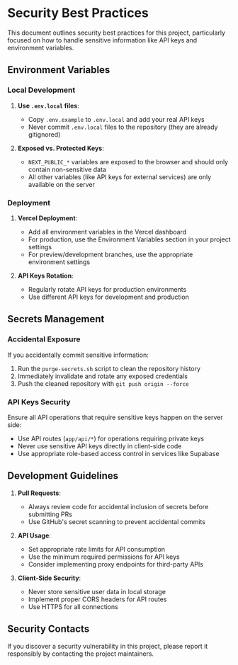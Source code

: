 # Security Best Practices

This document outlines security best practices for this project, particularly focused on how to handle sensitive information like API keys and environment variables.

## Environment Variables

### Local Development

1. **Use `.env.local` files**:

   - Copy `.env.example` to `.env.local` and add your real API keys
   - Never commit `.env.local` files to the repository (they are already gitignored)

2. **Exposed vs. Protected Keys**:
   - `NEXT_PUBLIC_*` variables are exposed to the browser and should only contain non-sensitive data
   - All other variables (like API keys for external services) are only available on the server

### Deployment

1. **Vercel Deployment**:

   - Add all environment variables in the Vercel dashboard
   - For production, use the Environment Variables section in your project settings
   - For preview/development branches, use the appropriate environment settings

2. **API Keys Rotation**:
   - Regularly rotate API keys for production environments
   - Use different API keys for development and production

## Secrets Management

### Accidental Exposure

If you accidentally commit sensitive information:

1. Run the `purge-secrets.sh` script to clean the repository history
2. Immediately invalidate and rotate any exposed credentials
3. Push the cleaned repository with `git push origin --force`

### API Keys Security

Ensure all API operations that require sensitive keys happen on the server side:

- Use API routes (`app/api/*`) for operations requiring private keys
- Never use sensitive API keys directly in client-side code
- Use appropriate role-based access control in services like Supabase

## Development Guidelines

1. **Pull Requests**:

   - Always review code for accidental inclusion of secrets before submitting PRs
   - Use GitHub's secret scanning to prevent accidental commits

2. **API Usage**:

   - Set appropriate rate limits for API consumption
   - Use the minimum required permissions for API keys
   - Consider implementing proxy endpoints for third-party APIs

3. **Client-Side Security**:
   - Never store sensitive user data in local storage
   - Implement proper CORS headers for API routes
   - Use HTTPS for all connections

## Security Contacts

If you discover a security vulnerability in this project, please report it responsibly by contacting the project maintainers.
